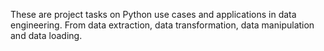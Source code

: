 These are project tasks on Python use cases and applications in data engineering. From data extraction, data transformation, data manipulation and data loading.
